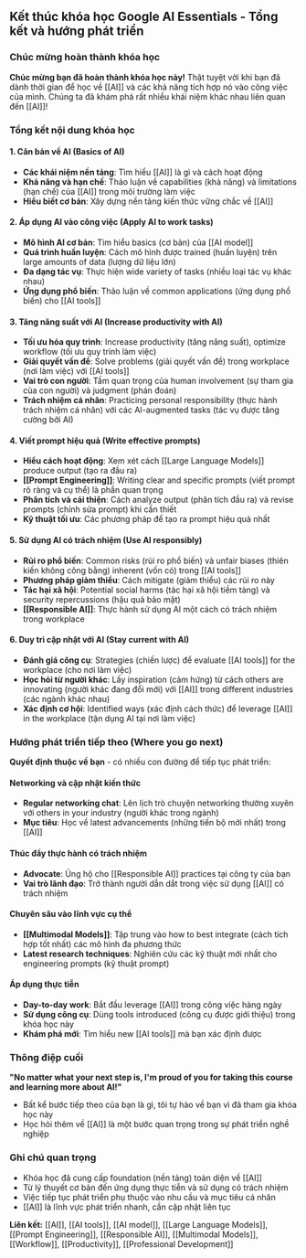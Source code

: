 ## Kết thúc khóa học Google AI Essentials - Tổng kết và hướng phát triển

### Chúc mừng hoàn thành khóa học

**Chúc mừng bạn đã hoàn thành khóa học này!** Thật tuyệt vời khi bạn đã dành thời gian để học về [[AI]] và các khả năng tích hợp nó vào công việc của mình. Chúng ta đã khám phá rất nhiều khái niệm khác nhau liên quan đến [[AI]]!

### Tổng kết nội dung khóa học

#### 1. Căn bản về AI (Basics of AI)

- **Các khái niệm nền tảng**: Tìm hiểu [[AI]] là gì và cách hoạt động
- **Khả năng và hạn chế**: Thảo luận về capabilities (khả năng) và limitations (hạn chế) của [[AI]] trong môi trường làm việc
- **Hiểu biết cơ bản**: Xây dựng nền tảng kiến thức vững chắc về [[AI]]


#### 2. Áp dụng AI vào công việc (Apply AI to work tasks)

- **Mô hình AI cơ bản**: Tìm hiểu basics (cơ bản) của [[AI model]]
- **Quá trình huấn luyện**: Cách mô hình được trained (huấn luyện) trên large amounts of data (lượng dữ liệu lớn)
- **Đa dạng tác vụ**: Thực hiện wide variety of tasks (nhiều loại tác vụ khác nhau)
- **Ứng dụng phổ biến**: Thảo luận về common applications (ứng dụng phổ biến) cho [[AI tools]]


#### 3. Tăng năng suất với AI (Increase productivity with AI)

- **Tối ưu hóa quy trình**: Increase productivity (tăng năng suất), optimize workflow (tối ưu quy trình làm việc)
- **Giải quyết vấn đề**: Solve problems (giải quyết vấn đề) trong workplace (nơi làm việc) với [[AI tools]]
- **Vai trò con người**: Tầm quan trọng của human involvement (sự tham gia của con người) và judgment (phán đoán)
- **Trách nhiệm cá nhân**: Practicing personal responsibility (thực hành trách nhiệm cá nhân) với các AI-augmented tasks (tác vụ được tăng cường bởi AI)


#### 4. Viết prompt hiệu quả (Write effective prompts)

- **Hiểu cách hoạt động**: Xem xét cách [[Large Language Models]] produce output (tạo ra đầu ra)
- **[[Prompt Engineering]]**: Writing clear and specific prompts (viết prompt rõ ràng và cụ thể) là phần quan trọng
- **Phân tích và cải thiện**: Cách analyze output (phân tích đầu ra) và revise prompts (chỉnh sửa prompt) khi cần thiết
- **Kỹ thuật tối ưu**: Các phương pháp để tạo ra prompt hiệu quả nhất


#### 5. Sử dụng AI có trách nhiệm (Use AI responsibly)

- **Rủi ro phổ biến**: Common risks (rủi ro phổ biến) và unfair biases (thiên kiến không công bằng) inherent (vốn có) trong [[AI tools]]
- **Phương pháp giảm thiểu**: Cách mitigate (giảm thiểu) các rủi ro này
- **Tác hại xã hội**: Potential social harms (tác hại xã hội tiềm tàng) và security repercussions (hậu quả bảo mật)
- **[[Responsible AI]]**: Thực hành sử dụng AI một cách có trách nhiệm trong workplace


#### 6. Duy trì cập nhật với AI (Stay current with AI)

- **Đánh giá công cụ**: Strategies (chiến lược) để evaluate [[AI tools]] for the workplace (cho nơi làm việc)
- **Học hỏi từ người khác**: Lấy inspiration (cảm hứng) từ cách others are innovating (người khác đang đổi mới) với [[AI]] trong different industries (các ngành khác nhau)
- **Xác định cơ hội**: Identified ways (xác định cách thức) để leverage [[AI]] in the workplace (tận dụng AI tại nơi làm việc)


### Hướng phát triển tiếp theo (Where you go next)

**Quyết định thuộc về bạn** - có nhiều con đường để tiếp tục phát triển:

#### Networking và cập nhật kiến thức

- **Regular networking chat**: Lên lịch trò chuyện networking thường xuyên với others in your industry (người khác trong ngành)
- **Mục tiêu**: Học về latest advancements (những tiến bộ mới nhất) trong [[AI]]


#### Thúc đẩy thực hành có trách nhiệm

- **Advocate**: Ủng hộ cho [[Responsible AI]] practices tại công ty của bạn
- **Vai trò lãnh đạo**: Trở thành người dẫn dắt trong việc sử dụng [[AI]] có trách nhiệm


#### Chuyên sâu vào lĩnh vực cụ thể

- **[[Multimodal Models]]**: Tập trung vào how to best integrate (cách tích hợp tốt nhất) các mô hình đa phương thức
- **Latest research techniques**: Nghiên cứu các kỹ thuật mới nhất cho engineering prompts (kỹ thuật prompt)


#### Áp dụng thực tiễn

- **Day-to-day work**: Bắt đầu leverage [[AI]] trong công việc hàng ngày
- **Sử dụng công cụ**: Dùng tools introduced (công cụ được giới thiệu) trong khóa học này
- **Khám phá mới**: Tìm hiểu new [[AI tools]] mà bạn xác định được


### Thông điệp cuối

**"No matter what your next step is, I'm proud of you for taking this course and learning more about AI!"**

- Bất kể bước tiếp theo của bạn là gì, tôi tự hào về bạn vì đã tham gia khóa học này
- Học hỏi thêm về [[AI]] là một bước quan trọng trong sự phát triển nghề nghiệp


### Ghi chú quan trọng

- Khóa học đã cung cấp foundation (nền tảng) toàn diện về [[AI]]
- Từ lý thuyết cơ bản đến ứng dụng thực tiễn và sử dụng có trách nhiệm
- Việc tiếp tục phát triển phụ thuộc vào nhu cầu và mục tiêu cá nhân
- [[AI]] là lĩnh vực phát triển nhanh, cần cập nhật liên tục

**Liên kết:** [[AI]], [[AI tools]], [[AI model]], [[Large Language Models]], [[Prompt Engineering]], [[Responsible AI]], [[Multimodal Models]], [[Workflow]], [[Productivity]], [[Professional Development]]

